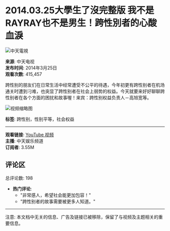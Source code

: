 # 2014.03.25大學生了沒完整版 我不是RAYRAY也不是男生！跨性別者的心酸血淚

![中天電視](https://i.ytimg.com/an/5l1Yto5oOIgRXlI4p4VKbw/featured_channel.jpg?v=60015371)

**来源**: 中天电视  
**发布时间**: 2014年3月25日  
**观看次数**: 415,457

跨性别的朋友们在日常生活中经常遭受不公平的待遇，今年初更有跨性别者在机场通关时遭到刁难，也突显了跨性别者在社会上弱势的权益。今天就要来好好聊聊跨性别者在各个方面的困扰和故事喔！来宾：跨性别权益负责人－高旭宽等。

![视频缩略图](https://i.ytimg.com/vi/G7wqybfE5wM/hqdefault.jpg?sqp=-oaymwEmCKgBEF5IWvKriqkDGQgBFQAAiEIYAdgBAeIBCggYEAIYBjgBQAE=&rs=AOn4CLBY-aiUh8Lcp0fGmB030Qw-pk0FcA)

**标签**: 跨性别，性别平等，社会权益

---
**观看链接**: [YouTube 视频](https://www.youtube.com/watch?v=G7wqybfE5wM)  
**主播**: 中天娱乐频道  
**订阅者**: 3.55M  

## 评论区
总评论数: 198
- **热门评论**: 
  - "非常感人，希望社会能更加包容！"
  - "跨性别者的故事需要被更多人知道。"

---
注意: 本文档中无关的信息、广告及链接已被移除，保留了与视频及主题相关的重要信息。